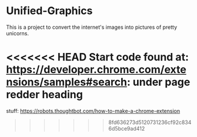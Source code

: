 # Unified-Graphics
This is a project to convert the internet's images into pictures of pretty unicorns.

<<<<<<< HEAD
Start code found at: https://developer.chrome.com/extensions/samples#search:   under page redder heading
=======
stuff:
https://robots.thoughtbot.com/how-to-make-a-chrome-extension
>>>>>>> 8fd636273d5120731236cf92c8346d5bce9ad412
